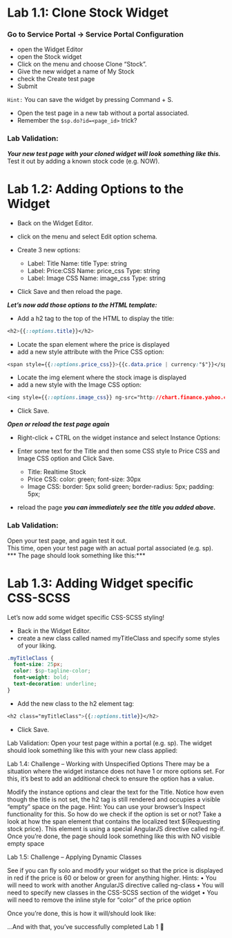 # Lab 1.1: Clone Stock Widget
### Go to Service Portal -> Service Portal Configuration 
- open the Widget Editor
- open the Stock widget
- Click on the menu and choose Clone “Stock”. 
- Give the new widget a name of My Stock 
- check the Create test page 
- Submit

`Hint:` You can save the widget by pressing Command + S.

- Open the test page in a new tab without a portal associated. 
- Remember the `$sp.do?id=<page_id>` trick?

### Lab Validation:
***Your new test page with your cloned widget will look something like this.***<br/> 
Test it out by adding a known stock code (e.g. NOW).

# Lab 1.2: Adding Options to the Widget

- Back on the Widget Editor.
- click on the menu and select Edit option schema.
- Create 3 new options:
  - Label: Title		  Name: title 		Type: string
  - Label: Price:CSS	Name: price_css	Type: string
  - Label: Image CSS	Name: image_css	Type: string

- Click Save and then reload the page.

***Let’s now add those options to the HTML template:***

- Add a h2 tag to the top of the HTML to display the title:
```CSS
<h2>{{::options.title}}</h2>
```
- Locate the span element where the price is displayed 
- add a new style attribute with the Price CSS option:
```CSS
<span style={{::options.price_css}}>{{c.data.price | currency:"$"}}</span>
```
- Locate the img element where the stock image is displayed
- add a new style with the Image CSS option:
```CSS
<img style={{::options.image_css}} ng-src="http://chart.finance.yahoo.com/z?s={{c.data.symbol}}&t=1d&z=l"/>
```
- Click Save.

***Open or reload the test page again***
- Right-click + CTRL on the widget instance and select Instance Options:

- Enter some text for the Title and then some CSS style to Price CSS and Image CSS option and Click Save.
  - Title:	 	Realtime Stock
  - Price CSS:	color: green;  font-size: 30px
  - Image CSS:	border: 5px solid green; border-radius: 5px; padding: 5px;

- reload the page 
***you can immediately see the title you added above.***

### Lab Validation:
Open your test page, and again test it out.<br/> 
This time, open your test page with an actual portal associated (e.g. sp). <br/>
*** The page should look something like this:***


# Lab 1.3: Adding Widget specific CSS-SCSS

Let’s now add some widget specific CSS-SCSS styling!

- Back in the Widget Editor.
- create a new class called named myTitleClass and specify some styles of your liking.
```CSS
.myTitleClass {
  font-size: 25px;
  color: $sp-tagline-color;
  font-weight: bold;
  text-decoration: underline;    
}
```
- Add the new class to the h2 element tag:
```CSS
<h2 class="myTitleClass">{{::options.title}}</h2>
```
- Click Save.


Lab Validation:
Open your test page within a portal (e.g. sp). The widget should look something like this with your new class applied:

Lab 1.4: Challenge – Working with Unspecified Options
There may be a situation where the widget instance does not have 1 or more options set.
For this, it’s best to add an additional check to ensure the option has a value.

Modify the instance options and clear the text for the Title. 
Notice how even though the title is not set, the h2 tag is still rendered and occupies a visible “empty” space on the page. 
Hint: You can use your browser’s Inspect functionality for this.
So how do we check if the option is set or not?
Take a look at how the span element that contains the localized text ${Requesting stock price}. 
This element is using a special AngularJS directive called ng-if. 
Once you’re done, the page should look something like this with NO visible empty space

Lab 1.5: Challenge – Applying Dynamic Classes

See if you can fly solo and modify your widget so that the price is 
displayed in red if the price is 60 or below or green for anything higher.
Hints:
•	You will need to work with another AngularJS directive called ng-class
•	You will need to specify new classes in the CSS-SCSS section of the widget
•	You will need to remove the inline style for “color” of the price option


Once you’re done, this is how it will/should look like: 


…And with that, you’ve successfully completed Lab 1 

